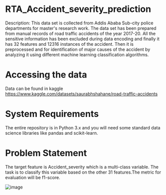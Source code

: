 # RTA_Accident_severity_prediction

Description: This data set is collected from Addis Ababa Sub-city police departments for master's research work. The data set has been prepared from manual records of road traffic accidents of the year 2017-20. All the sensitive information has been excluded during data encoding and finally it has 32 features and 12316 instances of the accident. Then it is preprocessed and for identification of major causes of the accident by analyzing it using different machine learning classification algorithms.

# Accessing the data
Data can be found in kaggle https://www.kaggle.com/datasets/saurabhshahane/road-traffic-accidents

# System Requirements
The entire repository is in Python 3.x and you will need some standard data science libraries like pandas and scikit-learn.

# Problem Statement

The target feature is Accident_severity which is a multi-class variable. The task is to classify this variable based on the other 31 features.The metric for evaluation will be f1-score.


![image](https://user-images.githubusercontent.com/101709975/180931403-9601f5ff-692c-468a-8388-5612e39bf5e5.png)
